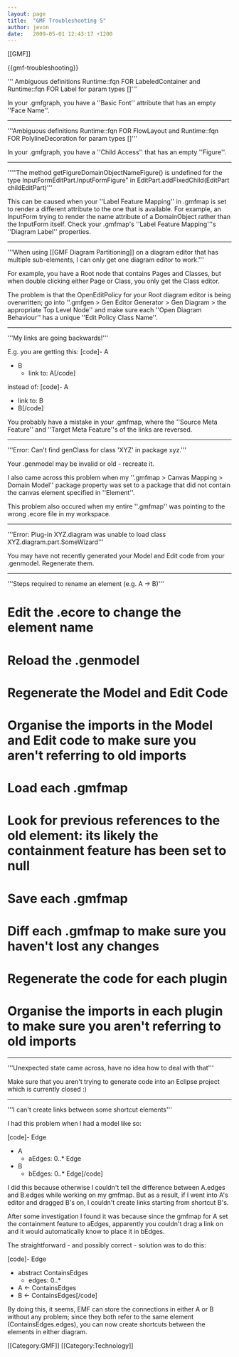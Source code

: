 ```yaml
---
layout: page
title:  "GMF Troubleshooting 5"
author: jevon
date:   2009-05-01 12:43:17 +1200
---
```


[[GMF]]

{{gmf-troubleshooting}}

''' Ambiguous definitions Runtime::fqn FOR LabeledContainer and Runtime::fqn FOR Label for param types []'''

In your .gmfgraph, you have a ''Basic Font'' attribute that has an empty ''Face Name''.

---
'''Ambiguous definitions Runtime::fqn FOR FlowLayout and Runtime::fqn FOR PolylineDecoration for param types []'''

In your .gmfgraph, you have a ''Child Access'' that has an empty ''Figure''.

---
'''"The method getFigureDomainObjectNameFigure() is undefined for the type InputFormEditPart.InputFormFigure" in EditPart.addFixedChild(EditPart childEditPart)'''

This can be caused when your ''Label Feature Mapping'' in .gmfmap is set to render a different attribute to the one that is available. For example, an InputForm trying to render the name attribute of a DomainObject rather than the InputForm itself. Check your .gmfmap's ''Label Feature Mapping'''s ''Diagram Label'' properties.

---
'''When using [[GMF Diagram Partitioning]] on a diagram editor that has multiple sub-elements, I can only get one diagram editor to work.'''

For example, you have a Root node that contains Pages and Classes, but when double clicking either Page or Class, you only get the Class editor.

The problem is that the OpenEditPolicy for your Root diagram editor is being overwritten; go into ''.gmfgen > Gen Editor Generator > Gen Diagram > the appropriate Top Level Node'' and make sure each ''Open Diagram Behaviour'' has a unique ''Edit Policy Class Name''.

---
'''My links are going backwards!'''

E.g. you are getting this:
[code]- A
- B
  - link to: A[/code]

instead of:
[code]- A
  - link to: B
- B[/code]

You probably have a mistake in your .gmfmap, where the ''Source Meta Feature'' and ''Target Meta Feature''s of the links are reversed.


---
'''Error: Can't find genClass for class 'XYZ' in package xyz.'''

Your .genmodel may be invalid or old - recreate it.

I also came across this problem when my ''.gmfmap > Canvas Mapping > Domain Model'' package property was set to a package that did not contain the canvas element specified in ''Element''.

This problem also occured when my entire ''.gmfmap'' was pointing to the wrong .ecore file in my workspace.

---
'''Error: Plug-in XYZ.diagram was unable to load class XYZ.diagram.part.SomeWizard'''

You may have not recently generated your Model and Edit code from your .genmodel. Regenerate them.

---
'''Steps required to rename an element (e.g. A -> B)'''

# Edit the .ecore to change the element name
# Reload the .genmodel
# Regenerate the Model and Edit Code
# Organise the imports in the Model and Edit code to make sure you aren't referring to old imports
# Load each .gmfmap
# Look for previous references to the old element: its likely the containment feature has been set to null
# Save each .gmfmap
# Diff each .gmfmap to make sure you haven't lost any changes
# Regenerate the code for each plugin
# Organise the imports in each plugin to make sure you aren't referring to old imports

---
'''Unexpected state came across, have no idea how to deal with that'''

Make sure that you aren't trying to generate code into an Eclipse project which is currently closed :)

---
'''I can't create links between some shortcut elements'''

I had this problem when I had a model like so:

[code]- Edge
- A
  - aEdges: 0..* Edge
- B
  - bEdges: 0..* Edge[/code]

I did this because otherwise I couldn't tell the difference between A.edges and B.edges while working on my gmfmap. But as a result, if I went into A's editor and dragged B's on, I couldn't create links starting from shortcut B's. 

After some investigation I found it was because since the gmfmap for A set the containment feature to aEdges, apparently you couldn't drag a link on and it would automatically know to place it in bEdges.

The straightforward - and possibly correct - solution was to do this:

[code]- Edge
- abstract ContainsEdges
  - edges: 0..*
- A <- ContainsEdges
- B <- ContainsEdges[/code]

By doing this, it seems, EMF can store the connections in either A or B without any problem; since they both refer to the same element (ContainsEdges.edges), you can now create shortcuts between the elements in either diagram.

[[Category:GMF]]
[[Category:Technology]]